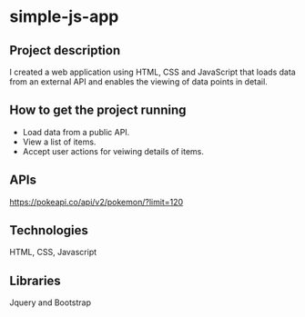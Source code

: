 # simple-js-app
## Project description
I created a web application using HTML, CSS and JavaScript that loads data from an external API and enables the viewing of data points in detail.
## How to get the project running
* Load data from a public API.
* View a list of items.
* Accept user actions for veiwing details of items.
## APIs
https://pokeapi.co/api/v2/pokemon/?limit=120

## Technologies
HTML, CSS, Javascript
## Libraries
Jquery and Bootstrap